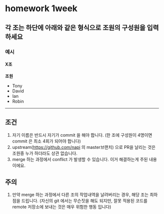 # homework 1week

## 각 조는 하단에 아래와 같은 형식으로 조원의 구성원을 입력하세요

### 예시

#### X조
**조원**
+ Tony
+ David
+ Ian
+ Robin
- - -


## 조건
1. 자기 이름은 반드시 자기가 commit 을 해야 합니다. (한 조에 구성원이 4명이면 commit 은 최소 4회가 되어야 합니다)
2. upstream(https://github.com/napi 의 master브랜치) 으로 PR을 날리는 것은 조원중 누가 하더라도 상관 없습니다.
3. merge 하는 과정에서 conflict 가 발생할 수 있습니다. 이거 해결하는게 주된 내용이에요.

## 주의
1. 만약 merge 하는 과정에서 다른 조의 작업내역을 날려버리는 경우, 해당 조는 최하점을 드립니다. (자신의 git 에서는 무슨짓을 해도 되지만, 잘못 적용된 코드를 remote 저장소에 보내는 것은 매우 위험한 행동 입니다)
